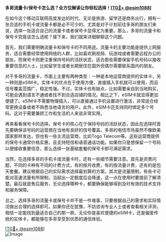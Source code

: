 **多哥流量卡/保号卡怎么选？全方位解读让你轻松选择！[[TG💪+ @esim1088](https://t.me/s/esim1088)]**

在如今这个移动互联网高度发达的时代，无论是旅游、留学还是商务出行，拥有一张合适的手机卡或流量卡都是必不可少的。尤其是对于计划前往多哥的朋友们来说，选择一张适合自己的流量卡或者保号卡显得尤为重要。那么，多哥的流量卡和保号卡究竟该怎么选呢？接下来，我们就来详细聊聊这个问题。

首先，我们需要明确流量卡和保号卡的不同用途。流量卡的主要功能是提供上网服务，适合需要经常使用网络的人群，比如喜欢刷视频、玩游戏或者需要远程办公的朋友。而保号卡则更注重保持号码的活跃状态，适合那些需要保留手机号码以接收重要信息的人士，比如留学生或者长期居住在国外但偶尔需要联系国内的朋友。

对于多哥的流量卡，市面上主要有两种类型：一种是本地运营商提供的实体卡，另一种则是eSIM卡。实体卡的优点在于使用方便，直接插入手机就可以使用，而且信号覆盖范围广，稳定性强。不过，实体卡也有缺点，比如需要亲自到当地购买，可能会遇到语言不通或者找不到合适店铺的情况。相比之下，eSIM卡就显得更加便捷了。eSIM卡不需要物理插入，可以直接通过手机设置进行激活，非常适合经常更换设备或者不熟悉当地语言的用户。此外，eSIM卡还支持同时绑定多个号码，这对于需要兼顾工作和生活的人来说非常实用。

再来看看保号卡的选择。保号卡的核心在于保持号码的活跃状态，因此在选择时首先要确保该号码的运营商在当地有良好的信号覆盖。多哥的电信市场虽然不像欧美国家那样发达，但也有一些主流运营商，比如Togo Telecom等。这些运营商提供的保号卡通常价格实惠，且支持短信和语音通话功能。如果你只是想保留一个号码以便接收重要信息，那么选择一张基础套餐的保号卡即可满足需求。

当然，在选择多哥的手机卡或流量卡时，还有一些细节需要注意。首先是资费问题，不同的卡种有不同的计费方式，有的按月收费，有的按流量计费，还有的是包天套餐。建议根据自己的实际需求选择最划算的方案。其次是流量限制，有些卡可能对高速流量有所限制，当超出一定额度后会降速，这一点在使用时要提前了解清楚。最后就是售后服务，无论选择哪种卡，都要确保能够得到及时有效的技术支持和服务保障。

总之，选择多哥的流量卡或保号卡并不是一件难事，只要根据自己的需求和实际情况做出合理的选择即可。如果你还在犹豫，不妨咨询专业人士或者查看相关评测，相信一定能找到最适合自己的那一款。无论你是喜欢便捷的eSIM卡，还是偏爱传统的实体卡，都能够在多哥享受到优质的通信体验。

[[TG💪+ @esim1088](https://t.me/s/esim1088)]  
![Image](https://i.postimg.cc/4NQfJmqS/Snipaste-2025-05-13-00-14-12.png)
